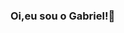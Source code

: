 ### Oi,eu sou o Gabriel!🤙

<!--
 <a href = "gabriel.gh21415@gmail.com"><img src="https://img.shields.io/badge/-Gmail-%23333?style=for-the-badge&logo=gmail&logoColor=white" destino ="_blank"></a>
